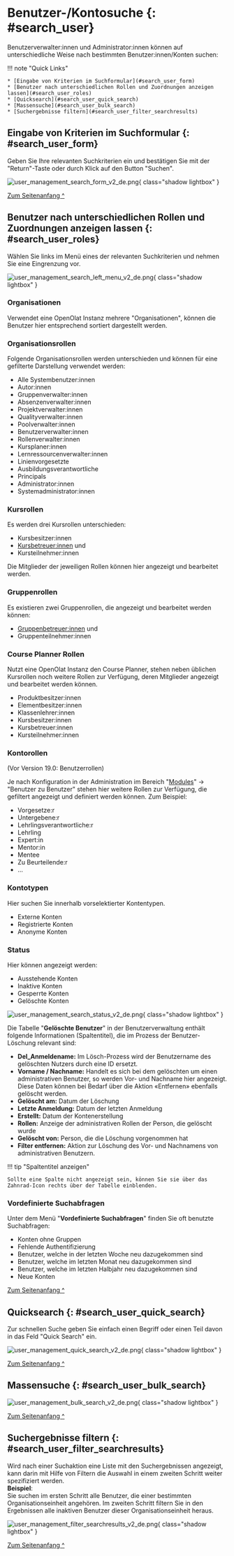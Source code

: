 # Benutzer-/Kontosuche {: #search_user}

Benutzerverwalter:innen und Administrator:innen können auf unterschiedliche Weise nach bestimmten Benutzer:innen/Konten suchen:

!!! note "Quick Links"

    * [Eingabe von Kriterien im Suchformular](#search_user_form)
    * [Benutzer nach unterschiedlichen Rollen und Zuordnungen anzeigen lassen](#search_user_roles)
    * [Quicksearch](#search_user_quick_search)
    * [Massensuche](#search_user_bulk_search)
    * [Suchergebnisse filtern](#search_user_filter_searchresults)



## Eingabe von Kriterien im Suchformular {: #search_user_form}

Geben Sie Ihre relevanten Suchkriterien ein und bestätigen Sie mit der "Return"-Taste oder durch Klick auf den Button "Suchen".

![user_management_search_form_v2_de.png](assets/user_management_search_form_v2_de.png){ class="shadow lightbox" }

[Zum Seitenanfang ^](#search_user)


## Benutzer nach unterschiedlichen Rollen und Zuordnungen anzeigen lassen {: #search_user_roles}

Wählen Sie links im Menü eines der relevanten Suchkriterien und nehmen Sie eine Eingrenzung vor.

![user_management_search_left_menu_v2_de.png](assets/user_management_search_left_menu_v2_de.png){ class="shadow lightbox" }

### Organisationen

Verwendet eine OpenOlat Instanz mehrere "Organisationen", können die Benutzer hier entsprechend sortiert dargestellt werden.

### Organisationsrollen

Folgende Organisationsrollen werden unterschieden und können für eine
gefilterte Darstellung verwendet werden:

* Alle Systembenutzer:innen
* Autor:innen
* Gruppenverwalter:innen
* Absenzenverwalter:innen
* Projektverwalter:innen
* Qualityverwalter:innen
* Poolverwalter:innen
* Benutzerverwalter:innen
* Rollenverwalter:innen
* Kursplaner:innen
* Lernressourcenverwalter:innen
* Linienvorgesetzte
* Ausbildungsverantwortliche
* Principals
* Administrator:innen
* Systemadministrator:innen


### Kursrollen

Es werden drei Kursrollen unterschieden:

  * Kursbesitzer:innen
  * [Kursbetreuer:innen](../../manual_user/basic_concepts/Roles_Rights.de.md#kursbezogene-rollen-und-rechte) und
  * Kursteilnehmer:innen

Die Mitglieder der jeweiligen Rollen können hier angezeigt und bearbeitet
werden.

### Gruppenrollen

Es existieren zwei Gruppenrollen, die angezeigt und bearbeitet werden können: 

* [Gruppenbetreuer:innen](../../manual_user/groups/Group_Administration.de.md) und 
* Gruppenteilnehmer:innen 


### Course Planner Rollen

Nutzt eine OpenOlat Instanz den Course Planner, stehen neben üblichen Kursrollen noch weitere Rollen zur Verfügung, deren Mitglieder angezeigt und bearbeitet werden können.

* Produktbesitzer:innen
* Elementbesitzer:innen
* Klassenlehrer:innen
* Kursbesitzer:innen
* Kursbetreuer:innen
* Kursteilnehmer:innen


### Kontorollen 
(Vor Version 19.0: Benutzerrollen)

Je nach Konfiguration in der Administration im Bereich "[Modules](../administration/Modules.de.md)" → "Benutzer zu Benutzer" stehen hier weitere Rollen zur Verfügung, die gefiltert angezeigt und definiert werden können. Zum Beispiel:

* Vorgesetze:r
* Untergebene:r
* Lehrlingsverantwortliche:r
* Lehrling
* Expert:in
* Mentor:in
* Mentee
* Zu Beurteilende:r
* ...


### Kontotypen

Hier suchen Sie innerhalb vorselektierter Kontentypen. 

* Externe Konten
* Registrierte Konten
* Anonyme Konten


### Status

Hier können angezeigt werden:

* Ausstehende Konten
* Inaktive Konten
* Gesperrte Konten 
* Gelöschte Konten



![user_management_search_status_v2_de.png](assets/user_management_search_status_v2_de.png){ class="shadow lightbox" }


Die Tabelle "**Gelöschte Benutzer**" in der Benutzerverwaltung enthält folgende
Informationen (Spaltentitel), die im Prozess der Benutzer-Löschung relevant sind:

  *  **Del_Anmeldename:**  Im Lösch-Prozess wird der Benutzername des gelöschten Nutzers durch eine ID ersetzt.
  *  **Vorname / Nachname:**  Handelt es sich bei dem gelöschten um einen administrativen Benutzer, so werden Vor- und Nachname hier angezeigt. Diese Daten können bei Bedarf über die Aktion «Entfernen» ebenfalls gelöscht werden.
  *  **Gelöscht am:** Datum der Löschung
  *  **Letzte Anmeldung:** Datum der letzten Anmeldung
  *  **Erstellt:** Datum der Kontenerstellung
  *  **Rollen:**  Anzeige der administrativen Rollen der Person, die gelöscht wurde
  *  **Gelöscht von:** Person, die die Löschung vorgenommen hat
  *  **Filter entfernen:**  Aktion zur Löschung des Vor- und Nachnamens von administrativen Benutzern.


!!! tip "Spaltentitel anzeigen"

    Sollte eine Spalte nicht angezeigt sein, können Sie sie über das Zahnrad-Icon rechts über der Tabelle einblenden.



### Vordefinierte Suchabfragen

Unter dem Menü "**Vordefinierte Suchabfragen**" finden Sie oft benutzte Suchabfragen:

* Konten ohne Gruppen
* Fehlende Authentifizierung
* Benutzer, welche in der letzten Woche neu dazugekommen sind
* Benutzer, welche im letzten Monat  neu dazugekommen sind
* Benutzer, welche im letzten Halbjahr neu dazugekommen sind
* Neue Konten

[Zum Seitenanfang ^](#search_user)


## Quicksearch {: #search_user_quick_search}

Zur schnellen Suche geben Sie einfach einen Begriff oder einen Teil davon in das Feld "Quick Search" ein.

![user_management_quick_search_v2_de.png](assets/user_management_quick_search_v2_de.png){ class="shadow lightbox" }

[Zum Seitenanfang ^](#search_user)


## Massensuche {: #search_user_bulk_search}

![user_management_bulk_search_v2_de.png](assets/user_management_bulk_search_v2_de.png){ class="shadow lightbox" }

[Zum Seitenanfang ^](#search_user)


## Suchergebnisse filtern {: #search_user_filter_searchresults}

Wird nach einer Suchaktion eine Liste mit den Suchergebnissen angezeigt, kann darin mit Hilfe von Filtern die Auswahl in einem zweiten Schritt weiter spezifiziert werden.<br>
**Beispiel**:<br>
Sie suchen im ersten Schritt alle Benutzer, die einer bestimmten Organisationseinheit angehören.
Im zweiten Schritt filtern Sie in den Ergebnissen alle inaktiven Benutzer dieser Organisationseinheit heraus.
 
![user_management_filter_searchresults_v2_de.png](assets/user_management_filter_searchresults_v2_de.png){ class="shadow lightbox" }

[Zum Seitenanfang ^](#search_user)

